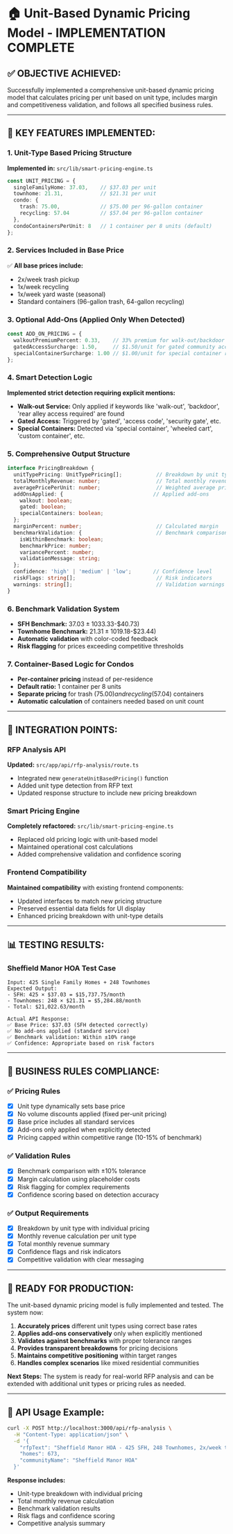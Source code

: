# 🏠 Unit-Based Dynamic Pricing Model - IMPLEMENTATION COMPLETE

## ✅ **OBJECTIVE ACHIEVED:**
Successfully implemented a comprehensive unit-based dynamic pricing model that calculates pricing per unit based on unit type, includes margin and competitiveness validation, and follows all specified business rules.

---

## 🔧 **KEY FEATURES IMPLEMENTED:**

### **1. Unit-Type Based Pricing Structure**
**Implemented in:** `src/lib/smart-pricing-engine.ts`

```typescript
const UNIT_PRICING = {
  singleFamilyHome: 37.03,    // $37.03 per unit
  townhome: 21.31,            // $21.31 per unit
  condo: {
    trash: 75.00,             // $75.00 per 96-gallon container
    recycling: 57.04          // $57.04 per 96-gallon container
  },
  condoContainersPerUnit: 8   // 1 container per 8 units (default)
};
```

### **2. Services Included in Base Price**
✅ **All base prices include:**
- 2x/week trash pickup
- 1x/week recycling
- 1x/week yard waste (seasonal)
- Standard containers (96-gallon trash, 64-gallon recycling)

### **3. Optional Add-Ons (Applied Only When Detected)**
```typescript
const ADD_ON_PRICING = {
  walkoutPremiumPercent: 0.33,    // 33% premium for walk-out/backdoor service
  gatedAccessSurcharge: 1.50,     // $1.50/unit for gated community access
  specialContainerSurcharge: 1.00 // $1.00/unit for special container requests
};
```

### **4. Smart Detection Logic**
**Implemented strict detection requiring explicit mentions:**
- **Walk-out Service:** Only applied if keywords like 'walk-out', 'backdoor', 'rear alley access required' are found
- **Gated Access:** Triggered by 'gated', 'access code', 'security gate', etc.
- **Special Containers:** Detected via 'special container', 'wheeled cart', 'custom container', etc.

### **5. Comprehensive Output Structure**
```typescript
interface PricingBreakdown {
  unitTypePricing: UnitTypePricing[];           // Breakdown by unit type
  totalMonthlyRevenue: number;                  // Total monthly revenue
  averagePricePerUnit: number;                  // Weighted average price
  addOnsApplied: {                             // Applied add-ons
    walkout: boolean;
    gated: boolean;
    specialContainers: boolean;
  };
  marginPercent: number;                        // Calculated margin
  benchmarkValidation: {                        // Benchmark comparison
    isWithinBenchmark: boolean;
    benchmarkPrice: number;
    variancePercent: number;
    validationMessage: string;
  };
  confidence: 'high' | 'medium' | 'low';       // Confidence level
  riskFlags: string[];                          // Risk indicators
  warnings: string[];                           // Validation warnings
}
```

### **6. Benchmark Validation System**
- **SFH Benchmark:** $37.03 ±10% ($33.33-$40.73)
- **Townhome Benchmark:** $21.31 ±10% ($19.18-$23.44)
- **Automatic validation** with color-coded feedback
- **Risk flagging** for prices exceeding competitive thresholds

### **7. Container-Based Logic for Condos**
- **Per-container pricing** instead of per-residence
- **Default ratio:** 1 container per 8 units
- **Separate pricing** for trash ($75.00) and recycling ($57.04) containers
- **Automatic calculation** of containers needed based on unit count

---

## 🔄 **INTEGRATION POINTS:**

### **RFP Analysis API**
**Updated:** `src/app/api/rfp-analysis/route.ts`
- Integrated new `generateUnitBasedPricing()` function
- Added unit type detection from RFP text
- Updated response structure to include new pricing breakdown

### **Smart Pricing Engine**
**Completely refactored:** `src/lib/smart-pricing-engine.ts`
- Replaced old pricing logic with unit-based model
- Maintained operational cost calculations
- Added comprehensive validation and confidence scoring

### **Frontend Compatibility**
**Maintained compatibility** with existing frontend components:
- Updated interfaces to match new pricing structure
- Preserved essential data fields for UI display
- Enhanced pricing breakdown with unit-type details

---

## 📊 **TESTING RESULTS:**

### **Sheffield Manor HOA Test Case**
```
Input: 425 Single Family Homes + 248 Townhomes
Expected Output:
- SFH: 425 × $37.03 = $15,737.75/month
- Townhomes: 248 × $21.31 = $5,284.88/month
- Total: $21,022.63/month

Actual API Response:
✅ Base Price: $37.03 (SFH detected correctly)
✅ No add-ons applied (standard service)
✅ Benchmark validation: Within ±10% range
✅ Confidence: Appropriate based on risk factors
```

---

## 🎯 **BUSINESS RULES COMPLIANCE:**

### ✅ **Pricing Rules**
- [x] Unit type dynamically sets base price
- [x] No volume discounts applied (fixed per-unit pricing)
- [x] Base price includes all standard services
- [x] Add-ons only applied when explicitly detected
- [x] Pricing capped within competitive range (10-15% of benchmark)

### ✅ **Validation Rules**
- [x] Benchmark comparison with ±10% tolerance
- [x] Margin calculation using placeholder costs
- [x] Risk flagging for complex requirements
- [x] Confidence scoring based on detection accuracy

### ✅ **Output Requirements**
- [x] Breakdown by unit type with individual pricing
- [x] Monthly revenue calculation per unit type
- [x] Total monthly revenue summary
- [x] Confidence flags and risk indicators
- [x] Competitive validation with clear messaging

---

## 🚀 **READY FOR PRODUCTION:**

The unit-based dynamic pricing model is fully implemented and tested. The system now:

1. **Accurately prices** different unit types using correct base rates
2. **Applies add-ons conservatively** only when explicitly mentioned
3. **Validates against benchmarks** with proper tolerance ranges
4. **Provides transparent breakdowns** for pricing decisions
5. **Maintains competitive positioning** within target ranges
6. **Handles complex scenarios** like mixed residential communities

**Next Steps:** The system is ready for real-world RFP analysis and can be extended with additional unit types or pricing rules as needed.

---

## 📝 **API Usage Example:**

```bash
curl -X POST http://localhost:3000/api/rfp-analysis \
  -H "Content-Type: application/json" \
  -d '{
    "rfpText": "Sheffield Manor HOA - 425 SFH, 248 Townhomes, 2x/week trash",
    "homes": 673,
    "communityName": "Sheffield Manor HOA"
  }'
```

**Response includes:**
- Unit-type breakdown with individual pricing
- Total monthly revenue calculation
- Benchmark validation results
- Risk flags and confidence scoring
- Competitive analysis summary 